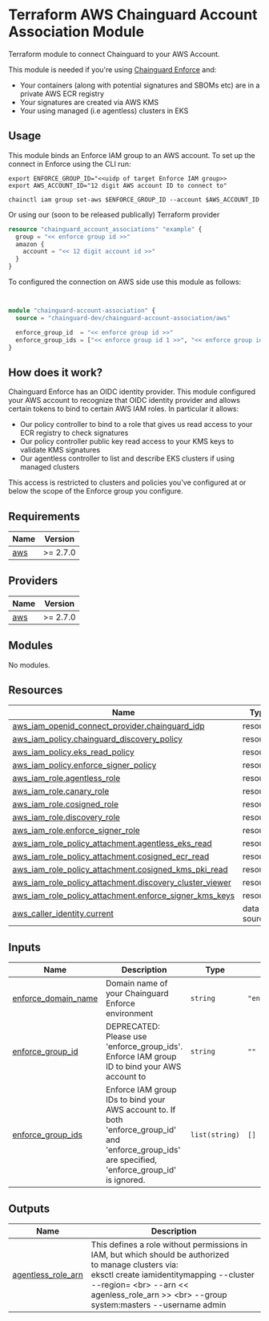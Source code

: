 # Terraform AWS Chainguard Account Association Module

Terraform module to connect Chainguard to your AWS Account.

This module is needed if you're using [Chainguard
Enforce](https://www.chainguard.dev/chainguard-enforce) and:

- Your containers (along with potential signatures and SBOMs etc) are in
a private AWS ECR registry
- Your signatures are created via AWS KMS
- Your using managed (i.e agentless) clusters in EKS

## Usage

This module binds an Enforce IAM group to an AWS account. To set up the connect
in Enforce using the CLI run:

```
export ENFORCE_GROUP_ID="<<uidp of target Enforce IAM group>>
export AWS_ACCOUNT_ID="12 digit AWS account ID to connect to"

chainctl iam group set-aws $ENFORCE_GROUP_ID --account $AWS_ACCOUNT_ID
```

Or using our (soon to be released publically) Terraform provider

```Terraform
resource "chainguard_account_associations" "example" {
  group = "<< enforce group id >>"
  amazon {
    account = "<< 12 digit account id >>"
  } 
}
```

To configured the connection on AWS side use this module as follows:

```Terraform


module "chainguard-account-association" {
  source = "chainguard-dev/chainguard-account-association/aws"

  enforce_group_id  = "<< enforce group id >>"
  enforce_group_ids = ["<< enforce group id 1 >>", "<< enforce group id 2 >>"] # Optional, used only when more than one group
}
```

## How does it work?

Chainguard Enforce has an OIDC identity provider. This module configured your
AWS account to recognize that OIDC identity provider and allows certain tokens
to bind to certain AWS IAM roles. In particular it allows:

- Our policy controller to bind to a role that gives us read access to your ECR
  registry to check signatures
- Our policy controller public key read access to your KMS keys to validate KMS
  signatures
- Our agentless controller to list and describe EKS clusters if using managed
  clusters

This access is restricted to clusters and policies you've configured at or
below the scope of the Enforce group you configure.

<!-- BEGIN_TF_DOCS -->
## Requirements

| Name | Version |
|------|---------|
| <a name="requirement_aws"></a> [aws](#requirement\_aws) | >= 2.7.0 |

## Providers

| Name | Version |
|------|---------|
| <a name="provider_aws"></a> [aws](#provider\_aws) | >= 2.7.0 |

## Modules

No modules.

## Resources

| Name | Type |
|------|------|
| [aws_iam_openid_connect_provider.chainguard_idp](https://registry.terraform.io/providers/hashicorp/aws/latest/docs/resources/iam_openid_connect_provider) | resource |
| [aws_iam_policy.chainguard_discovery_policy](https://registry.terraform.io/providers/hashicorp/aws/latest/docs/resources/iam_policy) | resource |
| [aws_iam_policy.eks_read_policy](https://registry.terraform.io/providers/hashicorp/aws/latest/docs/resources/iam_policy) | resource |
| [aws_iam_policy.enforce_signer_policy](https://registry.terraform.io/providers/hashicorp/aws/latest/docs/resources/iam_policy) | resource |
| [aws_iam_role.agentless_role](https://registry.terraform.io/providers/hashicorp/aws/latest/docs/resources/iam_role) | resource |
| [aws_iam_role.canary_role](https://registry.terraform.io/providers/hashicorp/aws/latest/docs/resources/iam_role) | resource |
| [aws_iam_role.cosigned_role](https://registry.terraform.io/providers/hashicorp/aws/latest/docs/resources/iam_role) | resource |
| [aws_iam_role.discovery_role](https://registry.terraform.io/providers/hashicorp/aws/latest/docs/resources/iam_role) | resource |
| [aws_iam_role.enforce_signer_role](https://registry.terraform.io/providers/hashicorp/aws/latest/docs/resources/iam_role) | resource |
| [aws_iam_role_policy_attachment.agentless_eks_read](https://registry.terraform.io/providers/hashicorp/aws/latest/docs/resources/iam_role_policy_attachment) | resource |
| [aws_iam_role_policy_attachment.cosigned_ecr_read](https://registry.terraform.io/providers/hashicorp/aws/latest/docs/resources/iam_role_policy_attachment) | resource |
| [aws_iam_role_policy_attachment.cosigned_kms_pki_read](https://registry.terraform.io/providers/hashicorp/aws/latest/docs/resources/iam_role_policy_attachment) | resource |
| [aws_iam_role_policy_attachment.discovery_cluster_viewer](https://registry.terraform.io/providers/hashicorp/aws/latest/docs/resources/iam_role_policy_attachment) | resource |
| [aws_iam_role_policy_attachment.enforce_signer_kms_keys](https://registry.terraform.io/providers/hashicorp/aws/latest/docs/resources/iam_role_policy_attachment) | resource |
| [aws_caller_identity.current](https://registry.terraform.io/providers/hashicorp/aws/latest/docs/data-sources/caller_identity) | data source |

## Inputs

| Name | Description | Type | Default | Required |
|------|-------------|------|---------|:--------:|
| <a name="input_enforce_domain_name"></a> [enforce\_domain\_name](#input\_enforce\_domain\_name) | Domain name of your Chainguard Enforce environment | `string` | `"enforce.dev"` | no |
| <a name="input_enforce_group_id"></a> [enforce\_group\_id](#input\_enforce\_group\_id) | DEPRECATED: Please use 'enforce\_group\_ids'. Enforce IAM group ID to bind your AWS account to | `string` | `""` | no |
| <a name="input_enforce_group_ids"></a> [enforce\_group\_ids](#input\_enforce\_group\_ids) | Enforce IAM group IDs to bind your AWS account to. If both 'enforce\_group\_id' and 'enforce\_group\_ids' are specified, 'enforce\_group\_id' is ignored. | `list(string)` | `[]` | no |

## Outputs

| Name | Description |
|------|-------------|
| <a name="output_agentless_role_arn"></a> [agentless\_role\_arn](#output\_agentless\_role\_arn) | This defines a role without permissions in IAM, but which should be authorized<br>to manage clusters via:<br> eksctl create iamidentitymapping --cluster  <clusterName> --region=<region> \<br>      --arn << agenless\_role\_arn >> \<br>      --group system:masters --username admin |
<!-- END_TF_DOCS -->
